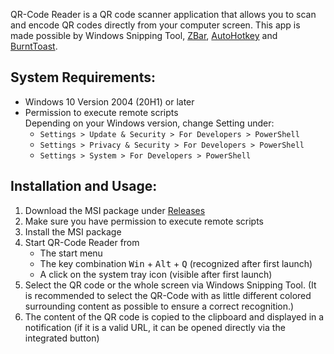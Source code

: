 QR-Code Reader is a QR code scanner application that allows you to scan and encode QR codes directly from your computer screen.
This app is made possible by Windows Snipping Tool, [ZBar](https://github.com/mchehab/zbar), [AutoHotkey](https://github.com/AutoHotkey/AutoHotkey) and [BurntToast](https://github.com/Windos/BurntToast).


## System Requirements:

- Windows 10 Version 2004 (20H1) or later
- Permission to execute remote scripts
    <br>Depending on your Windows version, change Setting under:
    - `Settings > Update & Security > For Developers > PowerShell`
    - `Settings > Privacy & Security > For Developers > PowerShell`
    - `Settings > System > For Developers > PowerShell`


## Installation and Usage:

1. Download the MSI package under [Releases](https://github.com/ottozumkeller/QR-Code-Reader/releases)
2. Make sure you have permission to execute remote scripts
3. Install the MSI package
4. Start QR-Code Reader from
   - The start menu
   - The key combination <kbd>Win</kbd> + <kbd>Alt</kbd> + <kbd>Q</kbd> (recognized after first launch)
   - A click on the system tray icon (visible after first launch)
5. Select the QR code or the whole screen via Windows Snipping Tool. (It is recommended to select the QR-Code with as little different colored surrounding content as possible to ensure a correct recognition.)
6. The content of the QR code is copied to the clipboard and displayed in a notification (if it is a valid URL, it can be opened directly via the integrated button)

